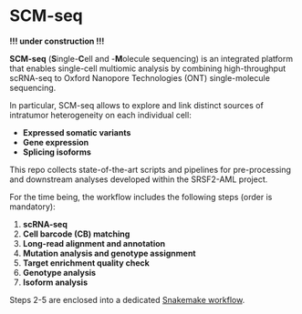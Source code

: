 # SCM-seq  
**!!! under construction !!!**

**SCM-seq** (**S**ingle-**C**ell and -**M**olecule sequencing) is an integrated platform that enables single-cell multiomic analysis by combining high-throughput scRNA-seq to Oxford Nanopore Technologies (ONT) single-molecule sequencing.

In particular, SCM-seq allows to explore and link distinct sources of intratumor heterogeneity on each individual cell:

- **Expressed somatic variants** 
- **Gene expression** 
- **Splicing isoforms**

This repo collects state-of-the-art scripts and pipelines for pre-processing and downstream analyses developed within the SRSF2-AML project.

For the time being, the workflow includes the following steps (order is mandatory):

1. **scRNA-seq**
2. **Cell barcode (CB) matching**
3. **Long-read alignment and annotation**
4. **Mutation analysis and genotype assignment**
5. **Target enrichment quality check**
6. **Genotype analysis**
7. **Isoform analysis**

Steps 2-5 are enclosed into a dedicated [Snakemake workflow](https://snakemake.readthedocs.io/en/stable/index.html).
